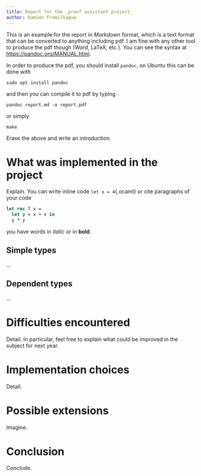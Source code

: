 ```yaml
---
title: Report for the _proof assistant project_
author: Damien Fromilhague
---
```


This is an example for the report in _Markdown_ format, which is a text format that can be converted to anything including pdf. I am fine with any other tool to produce the pdf though (Word, LaTeX, etc.). You can see the syntax at <https://pandoc.org/MANUAL.html>.

In order to produce the pdf, you should install `pandoc`, on Ubuntu this can be done with

```
sudo apt install pandoc
```

and then you can compile it to pdf by typing

```
pandoc report.md -o report.pdf
```

or simply

```
make
```

Erase the above and write an introduction.

# What was implemented in the project

Explain. You can write inline code `let x = 4`{.ocaml} or cite paragraphs of your code

```ocaml
let rec f x =
  let y = x + x in
  y * y
```

you have words in _italic_ or in **bold**.

## Simple types

...

## Dependent types

...

# Difficulties encountered

Detail. In particular, feel free to explain what could be improved in the subject for next year.

# Implementation choices

Detail.

# Possible extensions

Imagine.

# Conclusion

Conclude.
